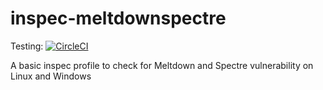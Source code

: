 # inspec-meltdownspectre

Testing: [![CircleCI](https://circleci.com/gh/vibrato/inspec-meltdownspectre.svg?style=svg)](https://circleci.com/gh/vibrato/inspec-meltdownspectre)

A basic inspec profile to check for Meltdown and Spectre vulnerability on Linux
and Windows
